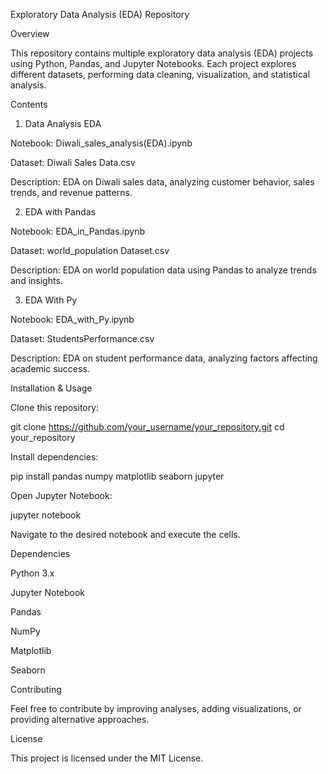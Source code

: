 Exploratory Data Analysis (EDA) Repository

Overview

This repository contains multiple exploratory data analysis (EDA) projects using Python, Pandas, and Jupyter Notebooks. Each project explores different datasets, performing data cleaning, visualization, and statistical analysis.

Contents

1. Data Analysis EDA

Notebook: Diwali_sales_analysis(EDA).ipynb

Dataset: Diwali Sales Data.csv

Description: EDA on Diwali sales data, analyzing customer behavior, sales trends, and revenue patterns.

2. EDA with Pandas

Notebook: EDA_in_Pandas.ipynb

Dataset: world_population Dataset.csv

Description: EDA on world population data using Pandas to analyze trends and insights.

3. EDA With Py

Notebook: EDA_with_Py.ipynb

Dataset: StudentsPerformance.csv

Description: EDA on student performance data, analyzing factors affecting academic success.

Installation & Usage

Clone this repository:

git clone https://github.com/your_username/your_repository.git
cd your_repository

Install dependencies:

pip install pandas numpy matplotlib seaborn jupyter

Open Jupyter Notebook:

jupyter notebook

Navigate to the desired notebook and execute the cells.

Dependencies

Python 3.x

Jupyter Notebook

Pandas

NumPy

Matplotlib

Seaborn

Contributing

Feel free to contribute by improving analyses, adding visualizations, or providing alternative approaches.

License

This project is licensed under the MIT License.

